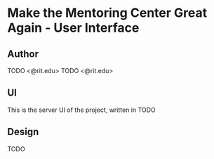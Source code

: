 # Make the Mentoring Center Great Again - User Interface

## Author
TODO <@rit.edu>
TODO <@rit.edu>

## UI
This is the server UI of the project, written in TODO

## Design
TODO

